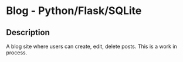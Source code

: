 # Blog - Python/Flask/SQLite

## Description
A blog site where users can create, edit, delete posts.   This is a work in process.